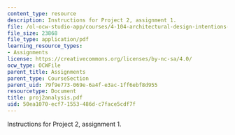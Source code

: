 ```yaml
---
content_type: resource
description: Instructions for Project 2, assignment 1.
file: /ol-ocw-studio-app/courses/4-104-architectural-design-intentions-spring-2004/50ea1070ecf71553486dc7face5cdf7f_proj2analysis.pdf
file_size: 23868
file_type: application/pdf
learning_resource_types:
- Assignments
license: https://creativecommons.org/licenses/by-nc-sa/4.0/
ocw_type: OCWFile
parent_title: Assignments
parent_type: CourseSection
parent_uid: 79f9e773-069e-6a4f-e3ac-1ff6ebf8d955
resourcetype: Document
title: proj2analysis.pdf
uid: 50ea1070-ecf7-1553-486d-c7face5cdf7f
---
```

Instructions for Project 2, assignment 1.